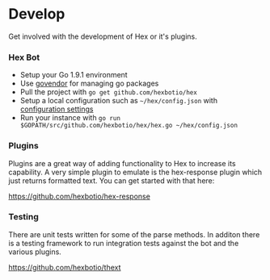 # Develop

Get involved with the development of Hex or it's plugins.


### Hex Bot

- Setup your Go 1.9.1 environment
- Use [govendor](https://github.com/kardianos/govendor) for managing go packages
- Pull the project with `go get github.com/hexbotio/hex`
- Setup a local configuration such as `~/hex/config.json` with [configuration settings](configuration.md)
- Run your instance with `go run $GOPATH/src/github.com/hexbotio/hex/hex.go ~/hex/config.json`


### Plugins

Plugins are a great way of adding functionality to Hex to increase its capability. A very simple plugin to emulate is the hex-response plugin which just returns formatted text. You can get started with that here:

https://github.com/hexbotio/hex-response


### Testing

There are unit tests written for some of the parse methods. In additon there is a testing framework to run integration tests against the bot and the various plugins.

https://github.com/hexbotio/thext

